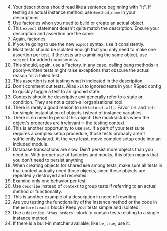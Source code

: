 4. Your descriptions should read like a sentence beginning with "It". If testing an actual instance method, use `#method_name` in your descriptions.
5. Use factories when you need to build or create an actual object.
6. This `expect` statement doesn't quite match the description. Ensure your description and assertion are the same.
10. Again, factories.
11. If you're going to use the new `expect` syntax, use it consistently.
12. Most tests should be isolated enough that you only need to make one assertion per test. If the tests are examining the same object, use `subject` for added conciseness.
17. This should, again, use a Factory. In any case, calling bang methods in poorly-written tests might raise exceptions that obscure the actual reason for a failed test.
18. This assertion is not testing what is indicated in the description.
21. Don't comment out tests. Alias `xit` to ignored tests in your RSpec config to quickly toggle a test to an ignored state.
26. Contexts should be descriptive and generally refer to a state or condition. They are not a catch-all organizational tool.
27. There is rarely a good reason to use `before(:all)`. Favor `let` and `let!` for simple instantiation of objects instead of instance variables.
29. There is no need to persist this object. Use mocks/stubs when the object's properties are irrelevant in the testing context.
32. This is another opportunity to use `let`. If a part of your test suite requires a complex setup procedure, those tests probably aren't sufficiently isolated. At the very least, move complex setup code into an included module.
36. Database transactions are slow. Don't persist more objects than you need to. With proper use of factories and mocks, this often means that you don't need to persist anything!
38. When creating objects for shared use among tests, make sure all tests in that context actually need those objects, since these objects are repeatedly destroyed and recreated.
44. Examine only one behavior per test.
49. Use `describe` instead of `context` to group tests if referring to an actual method or functionality.
54. This is another example of a description in need of rewriting.
55. Are you testing the functionality of the instance method or the code in the `before(:each)` block? Keep your tests simple and isolated.
59. Use a `describe '#has_orders'` block to contain tests relating to a single instance method.
60. If there is a built-in matcher available, like `be_true`, use it.